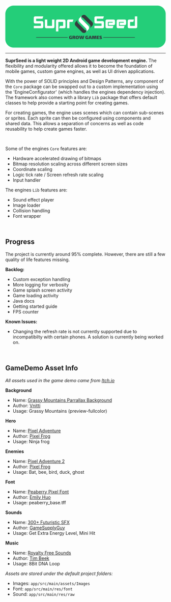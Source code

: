 
<p align="center">
<img src="app/src/main/res/drawable-v24/suprseed_widebanner.png" width=650>
</p>

---

**SuprSeed is a light weight 2D Android game development engine.** The flexibility and modularity offered allows it to become the foundation of mobile games, custom game engines, as well as UI driven applications.

With the power of SOLID principles and Design Patterns, any component of the `Core` package can be swapped out to a custom implementation using the 'EngineConfigurator' (which handles the engines dependency injection). The framework also comes with a library `Lib` package that offers default classes to help provide a starting point for creating games.

For creating games, the engine uses scenes which can contain sub-scenes or sprites. Each sprite can then be configured using components and shared data. This allows a separation of concerns as well as code reusability to help create games faster.

<br/>

Some of the engines `Core` features are:
- Hardware accelerated drawing of bitmaps
- Bitmap resolution scaling across different screen sizes
- Coordinate scaling
- Logic tick rate / Screen refresh rate scaling
- Input handler

The engines `Lib` features are:
- Sound effect player
- Image loader
- Collision handling
- Font wrapper





<br/>

Progress
---

The project is currently around 95% complete. However, there are still a few quality of life features missing.

**Backlog:**
- Custom exception handling
- More logging for verbosity
- Game splash screen activity
- Game loading activity
- Java docs
- Getting started guide
- FPS counter

**Known Issues:**
- Changing the refresh rate is not currently supported due to incompatibilty with certain phones. A solution is currently being worked on.





<br/>

GameDemo Asset Info
---

*All assets used in the game demo came from [Itch.io](https://itch.io/)*

**Background**
- Name: [Grassy Mountains Parrallax Background](https://vnitti.itch.io/grassy-mountains-parallax-background)
- Author: [Vnitti](https://vnitti.itch.io/)
- Usage: Grassy Mountains (preview-fullcolor)

**Hero**
- Name: [Pixel Adventure](https://pixelfrog-assets.itch.io/pixel-adventure-1)
- Author: [Pixel Frog](https://pixelfrog-assets.itch.io/)
- Usage: Ninja frog

**Enemies**
- Name: [Pixel Adventure 2](https://pixelfrog-assets.itch.io/pixel-adventure-2)
- Author: [Pixel Frog](https://pixelfrog-assets.itch.io/)
- Usage: Bat, bee, bird, duck, ghost

**Font**
- Name: [Peaberry Pixel Font](https://emhuo.itch.io/peaberry-pixel-font)
- Author: [Emily Huo](https://emhuo.itch.io/)
- Usage: peaberry_base.tff

**Sounds**
- Name: [300+ Futuristic SFX](https://gamesupply.itch.io/300-futuristic-sfx-with-names)
- Author: [GameSupplyGuy](https://gamesupply.itch.io/)
- Usage: Get Extra Energy Level,  Mini Hit

**Music**
- Name: [Royalty Free Sounds](https://timbeek.itch.io/royalty-free-music-pack)
- Author: [Tim Beek](https://timbeek.itch.io/)
- Usage: 8Bit DNA Loop

*Assets are stored under the default project folders:*
- Images: `app/src/main/assets/Images`
- Font: `app/src/main/res/font`
- Sound: `app/src/main/res/raw`
